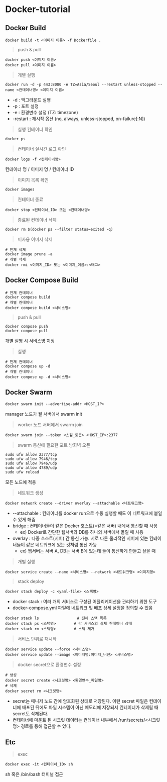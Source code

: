 # Docker-tutorial

## Docker Build
```
docker build -t <이미지 이름> -f Dockerfile .
```

> push & pull
```
docker push <이미지 이름>
docker pull <이미지 이름>
```

> 개별 실행
```
docker run -d -p 443:8080 -e TZ=Asia/Seoul --restart unless-stopped --name <컨테이너명> <이미지 이름>
```
- -d : 백그라운드 실행
- -p : 포트 설정
- -e : 환경변수 설정 (TZ: timezone)  
- -restart : 재시작 옵션 (no, always, unless-stopped, on-failure[:N])  

> 실행 컨테이너 확인
```
docker ps
```

> 컨테이너 실시간 로그 확인
```
docker logs -f <컨테이너명>
```
컨테이너 명 / 이미지 명 / 컨테이너 ID

> 이미지 목록 확인
```
docker images
```

> 컨테이너 종료
```
docker stop <컨테이너_ID> 또는 <컨테이너명>
```

> 종료된 컨테이너 삭제
```
docker rm $(docker ps --filter status=exited -q)
```

> 미사용 이미지 삭제
```
# 전체 삭제
docker image prune -a
# 개별 삭제
docker rmi <이미지_ID> 또는 <이미지_이름>:<태그>
```


## Docker Compose Build
```
# 전체 컨테이너 
docker compose build
# 개별 컨테이너
docker compose build <서비스명>
```

> push & pull
```
docker compose push
docker compose pull
```
개별 실행 시 서비스명 지정  

> 실행
```
# 전체 컨테이너 
docker compose up -d 
# 개별 컨테이너
docker compose up -d <서비스명>
```


## Docker Swarm
```
docker swarm init --advertise-addr <HOST_IP>
```
manager 노드가 될 서버에서 swarm init

> worker 노드 서버에서 swarm join
```
docker swarm join --token <스웜_토큰> <HOST_IP>:2377
```

> swarm 통신에 필요한 포트 방화벽 오픈
```
sudo ufw allow 2377/tcp
sudo ufw allow 7946/tcp
sudo ufw allow 7946/udp
sudo ufw allow 4789/udp
sudo ufw reload
```
모든 노드에 적용

> 네트워크 생성
```
docker network create --driver overlay --attachable <네트워크명>
```
- --attachable : 컨테이너를 docker run으로 수동 실행할 때도 이 네트워크에 붙일 수 있게 해줌
- bridge : 컨테이너들이 같은 Docker 호스트(=같은 서버) 내에서 통신할 때 사용
  - ex) Docker로 간단한 웹서버와 DB를 하나의 서버에서 돌릴 때 사용
- overlay : 다중 호스트(서버) 간 통신 가능. 서로 다른 물리적인 서버에 있는 컨테이너들이 같은 네트워크에 있는 것처럼 통신 가능
  - ex) 웹서버는 서버 A, DB는 서버 B에 있는데 둘이 통신하게 만들고 싶을 때

> 개별 실행
```
docker service create --name <서비스명> --network <네트워크명> <이미지명>
```

> stack deploy
```
docker stack deploy -c <yaml-file> <스택명>
```
- docker stack : 여러 개의 서비스로 구성된 어플리케이션을 관리하기 위한 도구
- docker-compose.yml 파일에 네트워크 및 배포 상세 설정을 정의할 수 있음   

```
docker stack ls                 # 전체 스택 목록
docker stack ps <스택명>        # 각 서비스의 실제 컨테이너 상태
docker stack rm <스택명>        # 스택 제거
```

> 서비스 단위로 재시작
```
docker service update --force <서비스명>
docker service update --image <이미지명:이미지_버전> <서비스명>
```

> docker secret으로 환경변수 설정
```
# 생성
docker secret create <시크릿명> <환경변수_파일명>
# 삭제
docker secret rm <시크릿명>
```
- secret는 매니저 노드 간에 암호화된 상태로 저장된다. 이런 secret 파일은 컨테이너에 배포된 뒤에도 파일 시스템이 아닌 메모리에 저장되서 컨테이너가 삭제될 때 secret도 삭제된다.
- 컨테이너에 마운트 된 시크릿 데이터는 컨테이너 내부에서 /run/secrets/<시크릿명> 경로를 통해 접근할 수 있다.

## Etc
> exec
```
docker exec -it <컨테이너_ID> sh
```
sh 혹은 /bin/bash 터미널 접근
